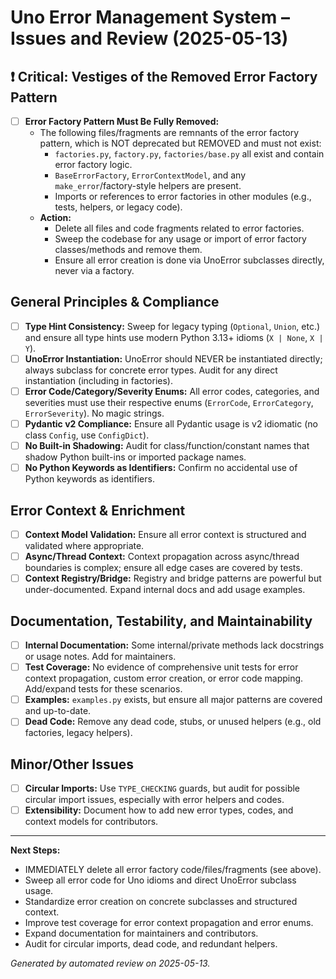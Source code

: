 # Uno Error Management System – Issues and Review (2025-05-13)

## ❗️ Critical: Vestiges of the Removed Error Factory Pattern

- [ ] **Error Factory Pattern Must Be Fully Removed:**
  - The following files/fragments are remnants of the error factory pattern, which is NOT deprecated but REMOVED and must not exist:
    - `factories.py`, `factory.py`, `factories/base.py` all exist and contain error factory logic.
    - `BaseErrorFactory`, `ErrorContextModel`, and any `make_error`/factory-style helpers are present.
    - Imports or references to error factories in other modules (e.g., tests, helpers, or legacy code).
  - **Action:**
    - Delete all files and code fragments related to error factories.
    - Sweep the codebase for any usage or import of error factory classes/methods and remove them.
    - Ensure all error creation is done via UnoError subclasses directly, never via a factory.

## General Principles & Compliance

- [ ] **Type Hint Consistency:** Sweep for legacy typing (`Optional`, `Union`, etc.) and ensure all type hints use modern Python 3.13+ idioms (`X | None`, `X | Y`).
- [ ] **UnoError Instantiation:** UnoError should NEVER be instantiated directly; always subclass for concrete error types. Audit for any direct instantiation (including in factories).
- [ ] **Error Code/Category/Severity Enums:** All error codes, categories, and severities must use their respective enums (`ErrorCode`, `ErrorCategory`, `ErrorSeverity`). No magic strings.
- [ ] **Pydantic v2 Compliance:** Ensure all Pydantic usage is v2 idiomatic (no class `Config`, use `ConfigDict`).
- [ ] **No Built-in Shadowing:** Audit for class/function/constant names that shadow Python built-ins or imported package names.
- [ ] **No Python Keywords as Identifiers:** Confirm no accidental use of Python keywords as identifiers.

## Error Context & Enrichment

- [ ] **Context Model Validation:** Ensure all error context is structured and validated where appropriate.
- [ ] **Async/Thread Context:** Context propagation across async/thread boundaries is complex; ensure all edge cases are covered by tests.
- [ ] **Context Registry/Bridge:** Registry and bridge patterns are powerful but under-documented. Expand internal docs and add usage examples.

## Documentation, Testability, and Maintainability

- [ ] **Internal Documentation:** Some internal/private methods lack docstrings or usage notes. Add for maintainers.
- [ ] **Test Coverage:** No evidence of comprehensive unit tests for error context propagation, custom error creation, or error code mapping. Add/expand tests for these scenarios.
- [ ] **Examples:** `examples.py` exists, but ensure all major patterns are covered and up-to-date.
- [ ] **Dead Code:** Remove any dead code, stubs, or unused helpers (e.g., old factories, legacy helpers).

## Minor/Other Issues

- [ ] **Circular Imports:** Use `TYPE_CHECKING` guards, but audit for possible circular import issues, especially with error helpers and codes.
- [ ] **Extensibility:** Document how to add new error types, codes, and context models for contributors.

---

**Next Steps:**

- IMMEDIATELY delete all error factory code/files/fragments (see above).
- Sweep all error code for Uno idioms and direct UnoError subclass usage.
- Standardize error creation on concrete subclasses and structured context.
- Improve test coverage for error context propagation and error enums.
- Expand documentation for maintainers and contributors.
- Audit for circular imports, dead code, and redundant helpers.

*Generated by automated review on 2025-05-13.*
